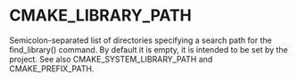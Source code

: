   

# CMAKE_LIBRARY_PATH  
Semicolon-separated list of directories specifying a search path
for the find_library() command.  By default it is empty, it is
intended to be set by the project.  See also
CMAKE_SYSTEM_LIBRARY_PATH and CMAKE_PREFIX_PATH.  

